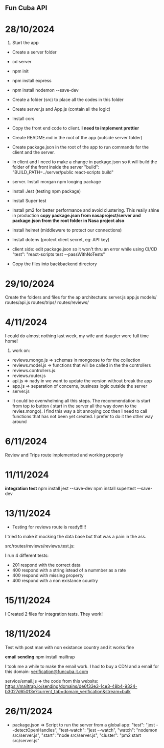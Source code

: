 ## Fun Cuba API

# 28/10/2024

1. Start the app

- Create a server folder
- cd server
- npm init
- npm install express
- npm install nodemon --save-dev
- Create a folder (src) to place all the codes in this folder
- Create server.js and App.js (contain all the logic)
- Install cors
- Copy the front end code to client. **I need to implement prettier**
- Create README.md in the root of the app (outside server folder)
- Create package.json in the root of the app to run commands for the client and the server.
- In client and I need to make a change in package.json so it will build the folder of the front inside the server
  "build": "BUILD_PATH=../server/public react-scripts build"
- server. Install morgan npm looging package
- Install Jest (testing npm package)
- Install Super test
- Install pm2 for better performance and avoid clustering. This really shine in production
  **copy package.json from nasaproject/server and package.json from the root folder in Nasa project also**
- Install helmet (middleware to protect our connections)
- Install dotenv (protect client secret, eg: API key)
- client side: edit package.json so it won't thru an error while using CI/CD
  "test": "react-scripts test --passWithNoTests"

- Copy the files into backbackend directory

# 29/10/2024

Create the folders and files for the ap architecture:
server.js
app.js
models/
routes/api.js
routes/trips/
routes/reviews/

# 4/11/2024

I could do almost nothing last week, my wife and daugter were full time home!

1.  work on:

- reviews.mongo.js => schemas in mongoose to for the collection
- reviews.model.js => functions that will be called in the the controllers
- reviews.controllers.js
- reviews.router.js
- api.js => nady in we want to update the version without break the app
- app.js => separation of concerns, business logic outside the server
- server.js

* It could be overwhelming all this steps. The recommendation is start from top to button ( start in the server all the way down to the revies.mongo). I find this way a bit annoying coz then I need to call functions that has not been yet created. I prefer to do it the other way around

# 6/11/2024

Review and Trips route implemented and working properly

# 11/11/2024

**integration test**
npm install jest --save-dev
npm install supertest --save-dev

# 13/11/2024

- Testing for reviews route is ready!!!!!

I tried to make it mocking the data base but that was a pain in the ass.

src/routes/reviews/reviews.test.js:

I run 4 different tests:

- 201 respond with the correct data
- 400 respond with a string istead of a nummber as a rate
- 400 respond with missing property
- 400 respond with a non existance country

# 15/11/2024

I Created 2 files for integration tests. They work!

# 18/11/2024

Test with post man with non existance country and it works fine

**email sending**
npm install mailtrap

I took me a while to make the email work. I had to buy a CDN and a email for this domain:
verification@funcuba.it.com

service/email.js => the code from this website:
https://mailtrap.io/sending/domains/de6f33e3-1ce3-48b4-9324-b3027d65013e?current_tab=domain_verification&stream=bulk

# 26/11/2024

- package.json => Script to run the server from a global app:
  "test": "jest --detectOpenHandles",
  "test-watch": "jest --watch",
  "watch": "nodemon src/server.js",
  "start": "node src/server.js",
  "cluster": "pm2 start src/server.js"
